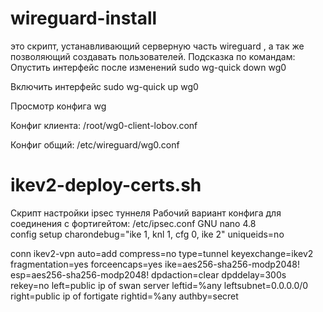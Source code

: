 # wireguard-install
это скрипт, устанавливающий серверную часть wireguard , а так же позволяющий создавать пользователей.
Подсказка по командам:
Опустить интерфейс после изменений
sudo wg-quick down wg0

Включить интерфейс
sudo wg-quick up wg0

Просмотр конфига
wg

Конфиг клиента:
/root/wg0-client-lobov.conf

Конфиг общий:
/etc/wireguard/wg0.conf

# ikev2-deploy-certs.sh
Скрипт настройки ipsec туннеля
Рабочий вариант конфига  для соединения с фортигейтом:
/etc/ipsec.conf
  GNU nano 4.8                                                                                                                                     
config setup
    charondebug="ike 1, knl 1, cfg 0, ike 2"
    uniqueids=no

conn ikev2-vpn
    auto=add
    compress=no
    type=tunnel
    keyexchange=ikev2
    fragmentation=yes
    forceencaps=yes
    ike=aes256-sha256-modp2048!
    esp=aes256-sha256-modp2048!
    dpdaction=clear
    dpddelay=300s
    rekey=no
    left=public ip of swan server
    leftid=%any
    leftsubnet=0.0.0.0/0
    right=public ip of fortigate
    rightid=%any
    authby=secret









